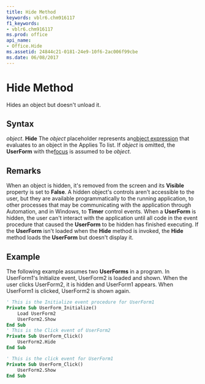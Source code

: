 ```yaml
---
title: Hide Method
keywords: vblr6.chm916117
f1_keywords:
- vblr6.chm916117
ms.prod: office
api_name:
- Office.Hide
ms.assetid: 24844c21-0181-24e9-10f6-2ac006f99cbe
ms.date: 06/08/2017
---
```



# Hide Method



Hides an object but doesn't unload it.

## Syntax

_object_. **Hide**
The  _object_ placeholder represents an[object expression](../../Glossary/vbe-glossary.md) that evaluates to an object in the Applies To list. If _object_ is omitted, the **UserForm** with the[focus](../../Glossary/vbe-glossary.md) is assumed to be _object_.

## Remarks

When an object is hidden, it's removed from the screen and its  **Visible** property is set to **False**. A hidden object's controls aren't accessible to the user, but they are available programmatically to the running application, to other processes that may be communicating with the application through Automation, and in Windows, to **Timer** control events.
When a  **UserForm** is hidden, the user can't interact with the application until all code in the event procedure that caused the **UserForm** to be hidden has finished executing.
If the  **UserForm** isn't loaded when the **Hide** method is invoked, the **Hide** method loads the **UserForm** but doesn't display it.

## Example

The following example assumes two  **UserForms** in a program. In UserForm1's Initialize event, UserForm2 is loaded and shown. When the user clicks UserForm2, it is hidden and UserForm1 appears. When UserForm1 is clicked, UserForm2 is shown again.


```vb
' This is the Initialize event procedure for UserForm1
Private Sub UserForm_Initialize()
    Load UserForm2
    UserForm2.Show
End Sub
' This is the Click event of UserForm2
Private Sub UserForm_Click()
    UserForm2.Hide
End Sub

' This is the click event for UserForm1
Private Sub UserForm_Click()
    UserForm2.Show
End Sub
```


